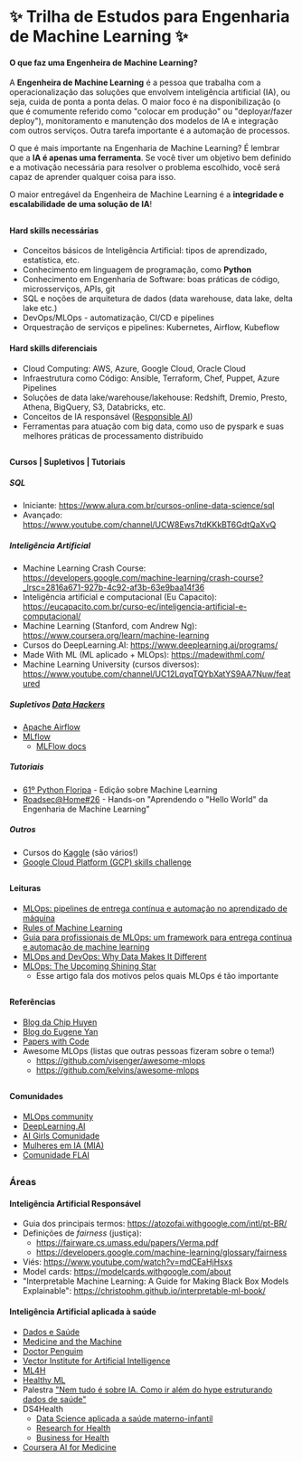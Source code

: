 # ✨ Trilha de Estudos para Engenharia de Machine Learning ✨

 <div>
  
#### O que faz uma Engenheira de Machine Learning?
 
A **Engenheira de Machine Learning** é a pessoa que trabalha com a operacionalização das soluções que envolvem inteligência artificial (IA), ou seja, cuida de ponta a ponta delas. O maior foco é na disponibilização (o que é comumente referido como "colocar em produção" ou "deployar/fazer deploy"), monitoramento e manutenção dos modelos de IA e integração com outros serviços. Outra tarefa importante é a automação de processos. 
 
O que é mais importante na Engenharia de Machine Learning? É lembrar que a **IA é apenas uma ferramenta**. Se você tiver um objetivo bem definido e a motivação necessária para resolver o problema escolhido, você será capaz de aprender qualquer coisa para isso.
 
O maior entregável da Engenheira de Machine Learning é a **integridade e escalabilidade de uma solução de IA**!
  
##
 
#### Hard skills necessárias

* Conceitos básicos de Inteligência Artificial: tipos de aprendizado, estatística, etc.
* Conhecimento em linguagem de programação, como **Python**
* Conhecimento em Engenharia de Software: boas práticas de código, microsserviços, APIs, git
* SQL e noções de arquitetura de dados (data warehouse, data lake, delta lake etc.)
* DevOps/MLOps - automatização, CI/CD e pipelines
* Orquestração de serviços e pipelines: Kubernetes, Airflow, Kubeflow
 
#### Hard skills diferenciais
 
* Cloud Computing: AWS, Azure, Google Cloud, Oracle Cloud
* Infraestrutura como Código: Ansible, Terraform, Chef, Puppet, Azure Pipelines
* Soluções de data lake/warehouse/lakehouse: Redshift, Dremio, Presto, Athena, BigQuery, S3, Databricks, etc.
* Conceitos de IA responsável ([Responsible AI](https://ai.google/responsibilities/responsible-ai-practices/))
* Ferramentas para atuação com big data, como uso de pyspark e suas melhores práticas de processamento distribuido
  
##

#### Cursos | Supletivos | Tutoriais

##### SQL
* Iniciante: https://www.alura.com.br/cursos-online-data-science/sql
* Avançado: https://www.youtube.com/channel/UCW8Ews7tdKKkBT6GdtQaXvQ
 
##### Inteligência Artificial
* Machine Learning Crash Course: https://developers.google.com/machine-learning/crash-course?_lrsc=2816a671-927b-4c92-af3b-63e9baa14f36
* Inteligência artificial e computacional (Eu Capacito): https://eucapacito.com.br/curso-ec/inteligencia-artificial-e-computacional/
* Machine Learning (Stanford, com Andrew Ng): https://www.coursera.org/learn/machine-learning
* Cursos do DeepLearning.AI: https://www.deeplearning.ai/programs/
* Made With ML (ML aplicado + MLOps): https://madewithml.com/
* Machine Learning University (cursos diversos): https://www.youtube.com/channel/UC12LqyqTQYbXatYS9AA7Nuw/featured
 
##### Supletivos [Data Hackers](https://datahackers.com.br/)
* [Apache Airflow](https://www.youtube.com/watch?v=f_lnDBR3rFU)
* [MLflow](https://www.youtube.com/watch?v=u31mTpus12k)
  * [MLFlow docs](https://www.mlflow.org/docs/latest/rest-api.html)
 
##### Tutoriais
 
* [61º Python Floripa](https://youtu.be/R8rtdIABVxc) - Edição sobre Machine Learning
* [Roadsec@Home#26](https://youtu.be/z0y4PUmSYfk) - Hands-on "Aprendendo o "Hello World" da Engenharia de Machine Learning"
 
##### Outros
* Cursos do [Kaggle](https://www.kaggle.com/learn/overview) (são vários!)
* [Google Cloud Platform (GCP) skills challenge](https://inthecloud.withgoogle.com/google-cloud-skills/register.html)
  
##
 
#### Leituras
 
* [MLOps: pipelines de entrega contínua e automação no aprendizado de máquina](https://cloud.google.com/architecture/mlops-continuous-delivery-and-automation-pipelines-in-machine-learning)
* [Rules of Machine Learning](https://developers.google.com/machine-learning/guides/rules-of-ml)
* [Guia para profissionais de MLOps: um framework para entrega contínua e automação de machine learning](https://cloud.google.com/resources/mlops-whitepaper)
* [MLOps and DevOps: Why Data Makes It Different](https://www.oreilly.com/radar/mlops-and-devops-why-data-makes-it-different/)
* [MLOps: The Upcoming Shining Star](https://towardsdatascience.com/mlops-the-upcoming-shining-star-dcf9444c493)
  * Esse artigo fala dos motivos pelos quais MLOps é tão importante
  
##
 
#### Referências
 
* [Blog da Chip Huyen](https://huyenchip.com/)
* [Blog do Eugene Yan](https://eugeneyan.com/)
* [Papers with Code](https://paperswithcode.com/)
* Awesome MLOps (listas que outras pessoas fizeram sobre o tema!)
   * https://github.com/visenger/awesome-mlops
   * https://github.com/kelvins/awesome-mlops

 
##
 
#### Comunidades

* [MLOps community](https://mlops.community/)
* [DeepLearning.AI](https://www.deeplearning.ai/)
* [AI Girls Comunidade](https://aigirlsbr.github.io/)
* [Mulheres em IA (MIA)](https://mulheres-em-ia.github.io/)
* [Comunidade FLAI](https://www.youtube.com/c/CanalFlai)
 
##
 
### Áreas
 
#### Inteligência Artificial Responsável
 
* Guia dos principais termos: https://atozofai.withgoogle.com/intl/pt-BR/
* Definições de *fairness* (justiça): 
  * https://fairware.cs.umass.edu/papers/Verma.pdf
  * https://developers.google.com/machine-learning/glossary/fairness
* Viés: https://www.youtube.com/watch?v=mdCEaHjHsxs
* Model cards: https://modelcards.withgoogle.com/about
* "Interpretable Machine Learning: A Guide for Making Black Box Models Explainable": https://christophm.github.io/interpretable-ml-book/
 
#### Inteligência Artificial aplicada à saúde
 
* [Dados e Saúde](https://somos.dadosesaude.com/)
* [Medicine and the Machine](https://www.medscape.com/features/public/machine)
* [Doctor Penguim](http://doctorpenguin.com/)
* [Vector Institute for Artificial Intelligence](https://vectorinstitute.ai/)
* [ML4H](https://ml4health.github.io/2021/index.html)
* [Healthy ML](https://healthyml.org/)
* Palestra ["Nem tudo é sobre IA. Como ir além do hype estruturando dados de saúde"](https://youtu.be/u9_UGWqbzQw?t=4378)
* DS4Health
  * [Data Science aplicada a saúde materno-infantil](https://www.youtube.com/watch?v=6khxGQyqTPQ&t=3s)
  * [Research for Health](https://www.youtube.com/watch?v=6cD-a1BrtSM&t=1s)
  * [Business for Health](https://www.youtube.com/watch?v=47_4e2x9Xys&t=1223s)
* [Coursera AI for Medicine](https://pt.coursera.org/specializations/ai-for-medicine)
 
 </div>
 
 

